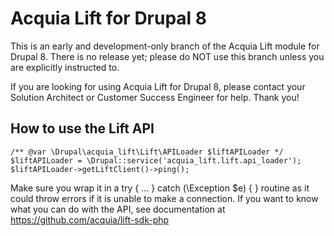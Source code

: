 # Acquia Lift for Drupal 8

This is an early and development-only branch of the Acquia Lift module for Drupal 8. There is no release yet; please do NOT use this branch unless you are explicitly instructed to.

If you are looking for using Acquia Lift for Drupal 8, please contact your Solution Architect or Customer Success Engineer for help. Thank you!

## How to use the Lift API

```
/** @var \Drupal\acquia_lift\Lift\APILoader $liftAPILoader */
$liftAPILoader = \Drupal::service('acquia_lift.lift.api_loader');
$liftAPILoader->getLiftClient()->ping();
```

Make sure you wrap it in a try { ... } catch (\Exception $e) { } routine as it
could throw errors if it is unable to make a connection. If you want to know
what you can do with the API, see documentation at https://github.com/acquia/lift-sdk-php